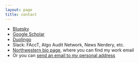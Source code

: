 ```yaml
---
layout: page
title: contact
---
```


* [Bluesky](https://bsky.app/profile/sarambsimon.bsky.social)
* [Google Scholar](https://scholar.google.com/citations?hl=en&user=2Fv-XHUAAAAJ)
* [Duolingo](https://www.duolingo.com/profile/smbsimon)
* Slack: FAccT, Algo Audit Network, News Nerdery, etc.
* [Northwestern bio page](https://history.northwestern.edu/people/graduate-students/sara-m-b-simon.html), where you can find my work email
* Or you can [send an email to my personal address](mailto:smbsimon@gmail.com)
